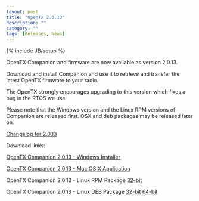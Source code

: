 ```yaml
---
layout: post
title: "OpenTX 2.0.13"
description: ""
category: ""
tags: [Releases, News]
---
```

{% include JB/setup %}

OpenTX Companion and firmware are now available as version 2.0.13.
 
Download and install Companion and use it to retrieve and transfer the latest OpenTX firmware to your radio.

The OpenTX strongly encourages upgrading to this version which fixes a bug in the RTOS we use.

Please note that the Windows version and the Linux RPM versions of Companion are released first. OSX and deb packages may be released later on.

[Changelog for 2.0.13](https://github.com/opentx/opentx/releases/tag/2.0.13)

Download links:

[OpenTX Companion 2.0.13 - Windows Installer](http://downloads-20.open-tx.org/companion/companionInstall_2.0.13.exe)

[OpenTX Companion 2.0.13 - Mac OS X Application](http://downloads-20.open-tx.org/companion/companion-macosx-2.0.13.dmg)

OpenTX Companion 2.0.13 - Linux RPM Package [32-bit](http://downloads-20.open-tx.org/companion/companion-2.0.13-i686.rpm)

OpenTX Companion 2.0.13 - Linux DEB Package [32-bit](http://downloads-20.open-tx.org/companion/companion_2.0.13_i386.deb) [64-bit](http://downloads-20.open-tx.org/companion/companion_2.0.13_amd64.deb)
